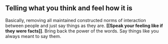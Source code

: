 ## Telling what you think and feel how it is
Basically, removing all maintained constructed norms of interaction between people and just say things as they are. **[[Speak your feeling like if they were facts]]**.  Bring back the power of the words. Say things like you always meant to say them.